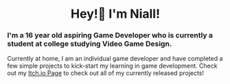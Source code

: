 <div id="header" align="center">
  <h1>Hey!👋 I'm Niall!</h1>
</div>
<h3>I'm a 16 year old aspiring Game Developer who is currently a student at college studying Video Game Design.</h3>
Currently at home, I am an individual game developer and have completed a few simple projects to kick-start my learning in game development.
Check out my <a href='https://notniall.itch.io'>Itch.io Page</a> to check out all of my currently released projects!

<!--<h3>shortcat.pro Discord Bot</h3>
For the first time ever, I have taken the challenge to create a Discord bot using python,
